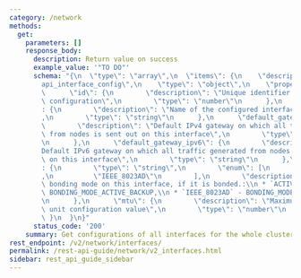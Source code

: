 ```yaml
---
category: /network
methods:
  get:
    parameters: []
    response_body:
      description: Return value on success
      example_value: '"TO DO"'
      schema: "{\n  \"type\": \"array\",\n  \"items\": {\n    \"description\": \"\
        api_interface_config\",\n    \"type\": \"object\",\n    \"properties\": {\n\
        \      \"id\": {\n        \"description\": \"Unique identifier for this interface\
        \ configuration\",\n        \"type\": \"number\"\n      },\n      \"name\"\
        : {\n        \"description\": \"Name of the configured interface i.e. bond0\"\
        ,\n        \"type\": \"string\"\n      },\n      \"default_gateway\": {\n\
        \        \"description\": \"Default IPv4 gateway on which all traffic generated\
        \ from nodes is sent out on this interface\",\n        \"type\": \"string\"\
        \n      },\n      \"default_gateway_ipv6\": {\n        \"description\": \"\
        Default IPv6 gateway on which all traffic generated from nodes is sent out\
        \ on this interface\",\n        \"type\": \"string\"\n      },\n      \"bonding_mode\"\
        : {\n        \"type\": \"string\",\n        \"enum\": [\n          \"ACTIVE_BACKUP\"\
        ,\n          \"IEEE_8023AD\"\n        ],\n        \"description\": \"Linux\
        \ bonding mode on this interface, if it is bonded.:\\n * `ACTIVE_BACKUP` -\
        \ BONDING_MODE_ACTIVE_BACKUP,\\n * `IEEE_8023AD` - BONDING_MODE_IEEE_8023AD\"\
        \n      },\n      \"mtu\": {\n        \"description\": \"Maximum transmission\
        \ unit configuration value\",\n        \"type\": \"number\"\n      }\n   \
        \ }\n  }\n}"
      status_code: '200'
    summary: Get configurations of all interfaces for the whole cluster.
rest_endpoint: /v2/network/interfaces/
permalink: /rest-api-guide/network/v2_interfaces.html
sidebar: rest_api_guide_sidebar
---
```

